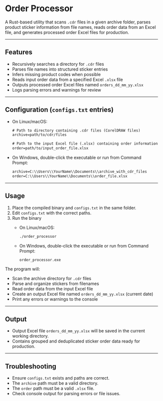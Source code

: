 # Order Processor

A Rust-based utility that scans `.cdr` files in a given archive folder, parses product sticker information from file names, reads order data from an Excel file, and generates processed order Excel files for production.

---

## Features

- Recursively searches a directory for `.cdr` files  
- Parses file names into structured sticker entries  
- Infers missing product codes when possible  
- Reads input order data from a specified Excel `.xlsx` file  
- Outputs processed order Excel files named `orders_dd_mm_yy.xlsx`  
- Logs parsing errors and warnings for review  

--- 

## Configuration (`configs.txt` entries)
- On Linux/macOS:
  
  ```txt
  # Path to directory containing .cdr files (CorelDRAW files)
  archive=path/to/cdr/files

  # Path to the input Excel file (.xlsx) containing order information
  order=path/to/input_order_file.xlsx
  ```

- On Windows, double-click the executable or run from Command Prompt:
  
  ```txt 
  archive=C:\\Users\\YourName\\Documents\\archive_with_cdr_files
  order=C:\\Users\\YourName\\Documents\\order_file.xlsx
  ```

---

## Usage

1. Place the compiled binary and `configs.txt` in the same folder.  
2. Edit `configs.txt` with the correct paths.  
3. Run the binary
   - On Linux/macOS:

     ```txt 
     ./order_processor
     ```

   - On Windows, double-click the executable or run from Command Prompt:

     ```txt 
     order_processor.exe
     ```


The program will:

- Scan the archive directory for `.cdr` files  
- Parse and organize stickers from filenames  
- Read order data from the input Excel file  
- Create an output Excel file named `orders_dd_mm_yy.xlsx` (current date)  
- Print any errors or warnings to the console  

---

## Output

- Output Excel file `orders_dd_mm_yy.xlsx` will be saved in the current working directory.  
- Contains grouped and deduplicated sticker order data ready for production.  

---

## Troubleshooting

- Ensure `configs.txt` exists and paths are correct.  
- The `archive` path must be a valid directory.  
- The `order` path must be a valid `.xlsx` file.  
- Check console output for parsing errors or file issues.  
